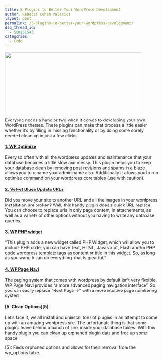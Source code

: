 ```yaml
---
title: 5 Plugins to Better Your WordPress Development
author: Rebecca Cohen Palacios
layout: post
permalink: /5-plugins-to-better-your-wordpress-development/
dsq_thread_id:
  - 588151543
categories:
  - Code
---
```

<a href="http://hypenotic.com/meaning-fulmarketing/8296/5-plugins-to-better-your-wordpress-development/attachment/cleanup" rel="attachment wp-att-8304"><img class="aligncenter size-full wp-image-8304" title="cleanup" src="http://hypenotic.com/wordpress/wp-content/uploads/2012/01/cleanup.png" alt="" width="450" height="200" /></a>

Everyone needs a hand or two when it comes to developing your own WordPress themes. These plugins can make that process a little easier whether it&#8217;s by filling in missing functionality or by doing some sorely needed clean up in just a few clicks.

#### [1. WP Optimize][1]

Every so often with all the wordpress updates and maintenance that your database becomes a little slow and messy. This plugin helps you to keep your database clean by removing post revisions and spams in a blaze. allows you to rename your admin name also. Additionally it allows you to run optimize command on your wordpress core tables (use with caution).

#### [2. Velvet Blues Update URLs][2]

Did you move your site to another URL and all the images in your wordpress installation are broken? Well, this handy plugin does a quick URL replace. You can choose to replace urls in only page content, in attachements, as well as a variety of other options without you having to write any database queries.

#### [3. WP PHP widget][3]

&#8220;This plugin adds a new widget called PHP Widget, which will allow you to include PHP code, you can have Text, HTML, Javascript, Flash and/or PHP code wordpress template tags as content or title in this widget. So, as long as you want, it can do everything, that is greatful.&#8221;

#### [4. WP Page Navi][4]

The paging system that comes with wordpress by default isn&#8217;t very flexible. WP Page Navi provides &#8220;a more advanced paging navigation interface&#8221;. So you can easily replace &#8220;Next Page →&#8221; with a more intuitive page numbering system.

#### [5. Clean Options][5]

Let&#8217;s face it, we all install and uninstall tons of plugins in an attempt to come up with an amazing wordpress site. The unfortunate thing is that some plugins leave behind a bunch of junk inside your database tables. With this handy plugin you can clean up orphaned plugin data and free up some space!

 [1]: http://wordpress.org/extend/plugins/wp-optimize
 [2]: http://wordpress.org/extend/plugins/velvet-blues-update-urls/
 [3]: http://wordpress.org/extend/plugins/wp-php-widget/
 [4]: http://wordpress.org/extend/plugins/wp-pagenavi/
 [5]: Finds orphaned options and allows for their removal from the wp_options table.